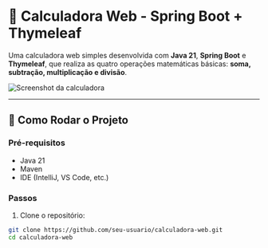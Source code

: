 # 🧮 Calculadora Web - Spring Boot + Thymeleaf

Uma calculadora web simples desenvolvida com **Java 21**, **Spring Boot** e **Thymeleaf**, que realiza as quatro operações matemáticas básicas: **soma, subtração, multiplicação e divisão**.

![Screenshot da calculadora](https://via.placeholder.com/800x400.png?text=Calculadora+Web+Spring+Boot)

---

## 🚀 Como Rodar o Projeto

### Pré-requisitos

- Java 21
- Maven
- IDE (IntelliJ, VS Code, etc.)

### Passos

1. Clone o repositório:

```bash
git clone https://github.com/seu-usuario/calculadora-web.git
cd calculadora-web

